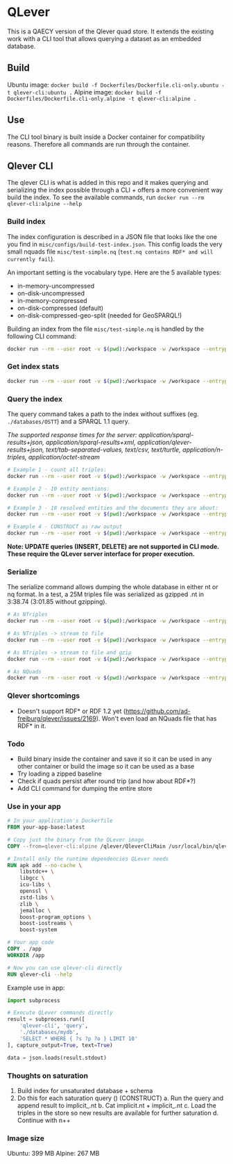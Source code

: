 # QLever

This is a QAECY version of the Qlever quad store. It extends the existing work with a CLI tool that allows querying a dataset as an embedded database.

## Build
Ubuntu image: `docker build -f Dockerfiles/Dockerfile.cli-only.ubuntu -t qlever-cli:ubuntu .`
Alpine image: `docker build -f Dockerfiles/Dockerfile.cli-only.alpine -t qlever-cli:alpine .`

## Use
The CLI tool binary is built inside a Docker container for compatibility reasons. Therefore all commands are run through the container.

## Qlever CLI
The qlever CLI is what is added in this repo and it makes querying and serializing the index possible through a CLI + offers a more convenient way build the index. To see the available commands, run `docker run --rm qlever-cli:alpine --help`

### Build index
The index configuration is described in a JSON file that looks like the one you find in `misc/configs/build-test-index.json`. This config loads the very small nquads file `misc/test-simple.nq` (`test.nq contains RDF* and will currently fail`).

An important setting is the vocabulary type. Here are the 5 available types:
- in-memory-uncompressed
- on-disk-uncompressed
- in-memory-compressed
- on-disk-compressed (default)
- on-disk-compressed-geo-split (needed for GeoSPARQL!)

Building an index from the file `misc/test-simple.nq` is handled by the following CLI command:

```bash
docker run --rm --user root -v $(pwd):/workspace -w /workspace --entrypoint="" qlever-cli:alpine sh -c "/qlever/QleverCliMain build-index \"\$(cat misc/configs/build-test-index.json)\""
```

### Get index stats
```bash
docker run --rm --user root -v $(pwd):/workspace -w /workspace --entrypoint="" qlever-cli:alpine sh -c "/qlever/QleverCliMain stats ./databases/OSTT"
```

### Query the index
The query command takes a path to the index without suffixes (eg. `./databases/OSTT`) and a SPARQL 1.1 query.

*The supported response times for the server: application/sparql-results+json, application/sparql-results+xml, application/qlever-results+json, text/tab-separated-values, text/csv, text/turtle, application/n-triples, application/octet-stream*

```bash
# Example 1 - count all triples:
docker run --rm --user root -v $(pwd):/workspace -w /workspace --entrypoint="" qlever-cli:alpine sh -c "/qlever/QleverCliMain query ./databases/test 'SELECT (COUNT(*) as ?count) WHERE { ?s ?p ?o . }'"

# Example 2 - 10 entity mentions:
docker run --rm --user root -v $(pwd):/workspace -w /workspace --entrypoint="" qlever-cli:alpine sh -c "/qlever/QleverCliMain query ./databases/test 'PREFIX qcy: <https://dev.qaecy.com/ont#> SELECT * WHERE { ?s qcy:mentions ?o . } LIMIT 10'"

# Example 3 - 10 resolved entities and the documents they are about:
docker run --rm --user root -v $(pwd):/workspace -w /workspace --entrypoint="" qlever-cli:alpine sh -c "/qlever/QleverCliMain query ./databases/test 'PREFIX qcy: <https://dev.qaecy.com/ont#> SELECT * WHERE { ?frag qcy:mentions ?em . ?em qcy:resolvesTo ?canonical } LIMIT 10'"

# Example 4 - CONSTRUCT as raw output
docker run --rm --user root -v $(pwd):/workspace -w /workspace --entrypoint="" qlever-cli:alpine sh -c "/qlever/QleverCliMain query-to-file ./databases/OSTT 'CONSTRUCT WHERE { ?s ?p ?o } LIMIT 10' nt /workspace/res.nt"
```

**Note: UPDATE queries (INSERT, DELETE) are not supported in CLI mode. These require the QLever server interface for proper execution.**

### Serialize
The serialize command allows dumping the whole database in either nt or nq format.
In a test, a 25M triples file was serialized as gzipped .nt in 3:38.74 (3:01.85 without gzipping).

```bash
# As NTriples
docker run --rm --user root -v $(pwd):/workspace -w /workspace --entrypoint="" qlever-cli:alpine sh -c "/qlever/QleverCliMain serialize ./databases/test nt"

# As NTriples -> stream to file
docker run --rm --user root -v $(pwd):/workspace -w /workspace --entrypoint="" qlever-cli:alpine sh -c "/qlever/QleverCliMain serialize ./databases/test nt /workspace/test.nt"

# As NTriples -> stream to file and gzip
docker run --rm --user root -v $(pwd):/workspace -w /workspace --entrypoint="" qlever-cli:alpine sh -c "/qlever/QleverCliMain serialize ./databases/test nt /workspace/test.nt.gz"

# As NQuads
docker run --rm --user root -v $(pwd):/workspace -w /workspace --entrypoint="" qlever-cli:alpine sh -c "/qlever/QleverCliMain serialize ./databases/test nq"
```

### Qlever shortcomings
- Doesn't support RDF* or RDF 1.2 yet (https://github.com/ad-freiburg/qlever/issues/2169). Won't even load an NQuads file that has RDF* in it.


### Todo
- Build binary inside the container and save it so it can be used in any other container or build the image so it can be used as a base
- Try loading a zipped baseline
- Check if quads persist after round trip (and how about RDF*?)
- Add CLI command for dumping the entire store


### Use in your app
```dockerfile
# In your application's Dockerfile
FROM your-app-base:latest

# Copy just the binary from the QLever image
COPY --from=qlever-cli:alpine /qlever/QleverCliMain /usr/local/bin/qlever-cli

# Install only the runtime dependencies QLever needs
RUN apk add --no-cache \
    libstdc++ \
    libgcc \
    icu-libs \
    openssl \
    zstd-libs \
    zlib \
    jemalloc \
    boost-program_options \
    boost-iostreams \
    boost-system

# Your app code
COPY . /app
WORKDIR /app

# Now you can use qlever-cli directly
RUN qlever-cli --help
```

Example use in app:
```python
import subprocess

# Execute QLever commands directly
result = subprocess.run([
    'qlever-cli', 'query', 
    './databases/mydb', 
    'SELECT * WHERE { ?s ?p ?o } LIMIT 10'
], capture_output=True, text=True)

data = json.loads(result.stdout)
```

### Thoughts on saturation
1. Build index for unsaturated database + schema
2. Do this for each saturation query (<n>) (CONSTRUCT)
    a. Run the query and append result to implicit_<n>.nt
    b. Cat implicit.nt + implicit_<n>.nt
    c. Load the triples in the store so new results are available for further saturation
    d. Continue with n++


### Image size
Ubuntu: 399 MB
Alpine: 267 MB